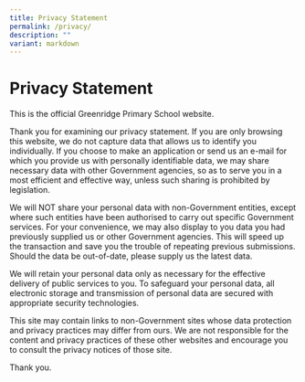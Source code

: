 ```yaml
---
title: Privacy Statement
permalink: /privacy/
description: ""
variant: markdown
---
```

# Privacy Statement

This is the official Greenridge Primary School website.  

Thank you for examining our privacy statement. If you are only browsing this website, we do not capture data that allows us to identify you individually. If you choose to make an application or send us an e-mail for which you provide us with personally identifiable data, we may share necessary data with other Government agencies, so as to serve you in a most efficient and effective way, unless such sharing is prohibited by legislation.  

We will NOT share your personal data with non-Government entities, except where such entities have been authorised to carry out specific Government services. For your convenience, we may also display to you data you had previously supplied us or other Government agencies. This will speed up the transaction and save you the trouble of repeating previous submissions. Should the data be out-of-date, please supply us the latest data. 

We will retain your personal data only as necessary for the effective delivery of public services to you. To safeguard your personal data, all electronic storage and transmission of personal data are secured with appropriate security technologies.  

This site may contain links to non-Government sites whose data protection and privacy practices may differ from ours. We are not responsible for the content and privacy practices of these other websites and encourage you to consult the privacy notices of those site.

Thank you. 